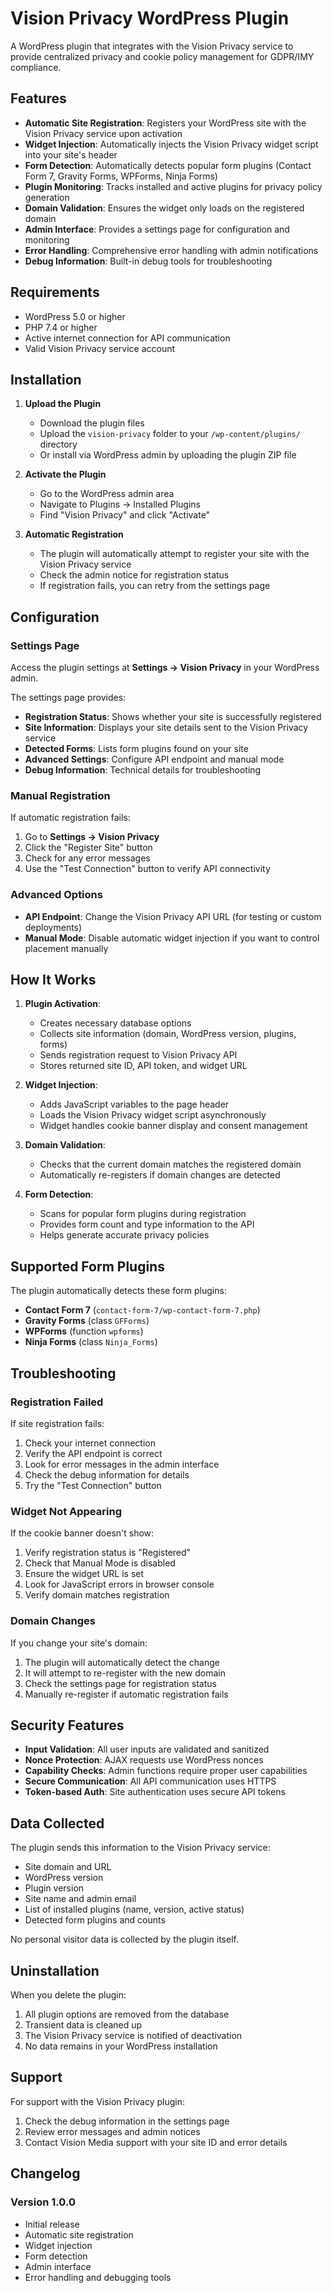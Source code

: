 # Vision Privacy WordPress Plugin

A WordPress plugin that integrates with the Vision Privacy service to provide centralized privacy and cookie policy management for GDPR/IMY compliance.

## Features

- **Automatic Site Registration**: Registers your WordPress site with the Vision Privacy service upon activation
- **Widget Injection**: Automatically injects the Vision Privacy widget script into your site's header
- **Form Detection**: Automatically detects popular form plugins (Contact Form 7, Gravity Forms, WPForms, Ninja Forms)
- **Plugin Monitoring**: Tracks installed and active plugins for privacy policy generation
- **Domain Validation**: Ensures the widget only loads on the registered domain
- **Admin Interface**: Provides a settings page for configuration and monitoring
- **Error Handling**: Comprehensive error handling with admin notifications
- **Debug Information**: Built-in debug tools for troubleshooting

## Requirements

- WordPress 5.0 or higher
- PHP 7.4 or higher
- Active internet connection for API communication
- Valid Vision Privacy service account

## Installation

1. **Upload the Plugin**
   - Download the plugin files
   - Upload the `vision-privacy` folder to your `/wp-content/plugins/` directory
   - Or install via WordPress admin by uploading the plugin ZIP file

2. **Activate the Plugin**
   - Go to the WordPress admin area
   - Navigate to Plugins → Installed Plugins
   - Find "Vision Privacy" and click "Activate"

3. **Automatic Registration**
   - The plugin will automatically attempt to register your site with the Vision Privacy service
   - Check the admin notice for registration status
   - If registration fails, you can retry from the settings page

## Configuration

### Settings Page

Access the plugin settings at **Settings → Vision Privacy** in your WordPress admin.

The settings page provides:

- **Registration Status**: Shows whether your site is successfully registered
- **Site Information**: Displays your site details sent to the Vision Privacy service
- **Detected Forms**: Lists form plugins found on your site
- **Advanced Settings**: Configure API endpoint and manual mode
- **Debug Information**: Technical details for troubleshooting

### Manual Registration

If automatic registration fails:

1. Go to **Settings → Vision Privacy**
2. Click the "Register Site" button
3. Check for any error messages
4. Use the "Test Connection" button to verify API connectivity

### Advanced Options

- **API Endpoint**: Change the Vision Privacy API URL (for testing or custom deployments)
- **Manual Mode**: Disable automatic widget injection if you want to control placement manually

## How It Works

1. **Plugin Activation**: 
   - Creates necessary database options
   - Collects site information (domain, WordPress version, plugins, forms)
   - Sends registration request to Vision Privacy API
   - Stores returned site ID, API token, and widget URL

2. **Widget Injection**:
   - Adds JavaScript variables to the page header
   - Loads the Vision Privacy widget script asynchronously
   - Widget handles cookie banner display and consent management

3. **Domain Validation**:
   - Checks that the current domain matches the registered domain
   - Automatically re-registers if domain changes are detected

4. **Form Detection**:
   - Scans for popular form plugins during registration
   - Provides form count and type information to the API
   - Helps generate accurate privacy policies

## Supported Form Plugins

The plugin automatically detects these form plugins:

- **Contact Form 7** (`contact-form-7/wp-contact-form-7.php`)
- **Gravity Forms** (class `GFForms`)
- **WPForms** (function `wpforms`)
- **Ninja Forms** (class `Ninja_Forms`)

## Troubleshooting

### Registration Failed

If site registration fails:

1. Check your internet connection
2. Verify the API endpoint is correct
3. Look for error messages in the admin interface
4. Check the debug information for details
5. Try the "Test Connection" button

### Widget Not Appearing

If the cookie banner doesn't show:

1. Verify registration status is "Registered"
2. Check that Manual Mode is disabled
3. Ensure the widget URL is set
4. Look for JavaScript errors in browser console
5. Verify domain matches registration

### Domain Changes

If you change your site's domain:

1. The plugin will automatically detect the change
2. It will attempt to re-register with the new domain
3. Check the settings page for registration status
4. Manually re-register if automatic registration fails

## Security Features

- **Input Validation**: All user inputs are validated and sanitized
- **Nonce Protection**: AJAX requests use WordPress nonces
- **Capability Checks**: Admin functions require proper user capabilities
- **Secure Communication**: All API communication uses HTTPS
- **Token-based Auth**: Site authentication uses secure API tokens

## Data Collected

The plugin sends this information to the Vision Privacy service:

- Site domain and URL
- WordPress version
- Plugin version
- Site name and admin email
- List of installed plugins (name, version, active status)
- Detected form plugins and counts

No personal visitor data is collected by the plugin itself.

## Uninstallation

When you delete the plugin:

1. All plugin options are removed from the database
2. Transient data is cleaned up
3. The Vision Privacy service is notified of deactivation
4. No data remains in your WordPress installation

## Support

For support with the Vision Privacy plugin:

1. Check the debug information in the settings page
2. Review error messages and admin notices
3. Contact Vision Media support with your site ID and error details

## Changelog

### Version 1.0.0
- Initial release
- Automatic site registration
- Widget injection
- Form detection
- Admin interface
- Error handling and debugging tools